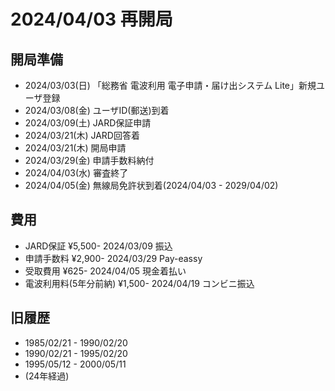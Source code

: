 # 2024/04/03 再開局
## 開局準備
- 2024/03/03(日) 「総務省 電波利用 電子申請・届け出システム Lite」新規ユーザ登録
- 2024/03/08(金) ユーザID(郵送)到着
- 2024/03/09(土) JARD保証申請
- 2024/03/21(木) JARD回答着
- 2024/03/21(木) 開局申請
- 2024/03/29(金) 申請手数料納付
- 2024/04/03(水) 審査終了
- 2024/04/05(金) 無線局免許状到着(2024/04/03 - 2029/04/02)

## 費用
- JARD保証 ¥5,500- 2024/03/09 振込
- 申請手数料 ¥2,900- 2024/03/29 Pay-eassy
- 受取費用 ¥625- 2024/04/05 現金着払い
- 電波利用料(5年分前納) ¥1,500- 2024/04/19 コンビニ振込

## 旧履歴
- 1985/02/21 - 1990/02/20
- 1990/02/21 - 1995/02/20
- 1995/05/12 - 2000/05/11
- (24年経過)
